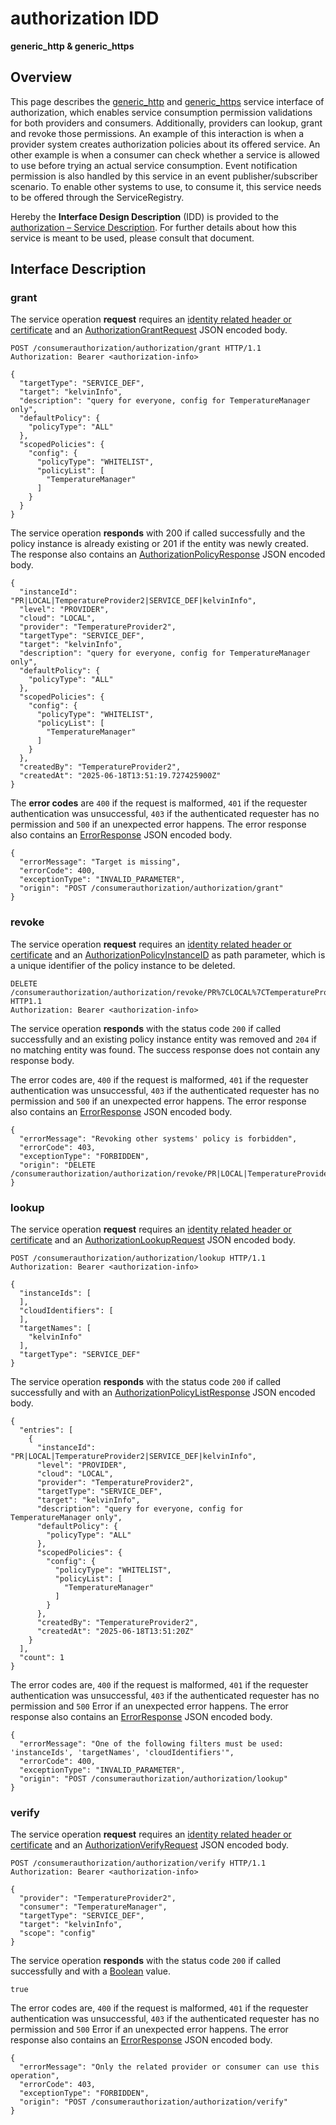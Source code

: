 # authorization IDD
**generic_http & generic_https**

## Overview

This page describes the [generic_http](../communication-profiles/generic-http-template.md) and [generic_https](../communication-profiles/generic-https-template.md) service interface of authorization, which enables service consumption permission validations
for both providers and consumers. Additionally, providers can lookup, grant and revoke those permissions. An example of this interaction is when a provider system creates authorization policies about its offered service. An
other example is when a consumer can check whether a service is allowed to use before trying an actual service consumption. Event notification permission is also handled by this service in an event publisher/subscriber
scenario. To enable other systems to use, to consume it, this service needs to be offered through the ServiceRegistry. 

Hereby the **Interface Design Description** (IDD) is provided to the [authorization – Service Description](../../assets/sd/5_0_0/authorization_sd.pdf). For further details about how this service is meant to be used, please consult that document.

## Interface Description

### grant

The service operation **request** requires an [identity related header or certificate](../authentication_policy.md/#http) and an [AuthorizationGrantRequest](../data-models/authorization-grant-request.md)
JSON encoded body.

```
POST /consumerauthorization/authorization/grant HTTP/1.1
Authorization: Bearer <authorization-info>

{
  "targetType": "SERVICE_DEF",
  "target": "kelvinInfo",
  "description": "query for everyone, config for TemperatureManager only",
  "defaultPolicy": {
    "policyType": "ALL"
  },
  "scopedPolicies": {
    "config": {
      "policyType": "WHITELIST",
      "policyList": [
        "TemperatureManager"
      ]
    }
  }
}
```

The service operation **responds** with 200 if called successfully and the policy instance is already existing or 201 if the entity was newly created. The response also contains an
[AuthorizationPolicyResponse](../data-models/authorization-policy-response.md) JSON encoded body.

```
{
  "instanceId": "PR|LOCAL|TemperatureProvider2|SERVICE_DEF|kelvinInfo",
  "level": "PROVIDER",
  "cloud": "LOCAL",
  "provider": "TemperatureProvider2",
  "targetType": "SERVICE_DEF",
  "target": "kelvinInfo",
  "description": "query for everyone, config for TemperatureManager only",
  "defaultPolicy": {
    "policyType": "ALL"
  },
  "scopedPolicies": {
    "config": {
      "policyType": "WHITELIST",
      "policyList": [
        "TemperatureManager"
      ]
    }
  },
  "createdBy": "TemperatureProvider2",
  "createdAt": "2025-06-18T13:51:19.727425900Z"
}
```

The **error codes** are `400` if the request is malformed, `401` if the requester authentication was unsuccessful,
`403` if the authenticated requester has no permission and
`500` if an unexpected error happens. The error response also contains an
[ErrorResponse](../data-models/error-response.md) JSON encoded body.

```
{
  "errorMessage": "Target is missing",
  "errorCode": 400,
  "exceptionType": "INVALID_PARAMETER",
  "origin": "POST /consumerauthorization/authorization/grant"
}
```

### revoke

The service operation **request**  requires an [identity related header or certificate](../authentication_policy.md/#http) and an [AuthorizationPolicyInstanceID](../primitives.md#authorizationpolicyinstanceid) as path parameter, which is a unique identifier of the policy instance to be deleted.

```
DELETE /consumerauthorization/authorization/revoke/PR%7CLOCAL%7CTemperatureProvider%7CSERVICE_DEF%7CcelsiusInfo HTTP1.1
Authorization: Bearer <authorization-info>
```

The service operation **responds** with the status code `200` if called successfully and an existing policy instance entity was removed and `204` if no matching entity was found. The success response does not contain any response body.

The error codes are, `400` if the request is malformed, `401` if the requester authentication was unsuccessful, `403` if the authenticated requester has no permission and `500` if an unexpected error happens. The error response also contains an [ErrorResponse](../data-models/error-response.md) JSON encoded body.

```
{
  "errorMessage": "Revoking other systems' policy is forbidden",
  "errorCode": 403,
  "exceptionType": "FORBIDDEN",
  "origin": "DELETE /consumerauthorization/authorization/revoke/PR|LOCAL|TemperatureProvider2|SERVICE_DEF|kelvinInfo"
}
```

### lookup

The service operation **request** requires an [identity related header or certificate](../authentication_policy.md/#http) and an [AuthorizationLookupRequest](../data-models/authorization-lookup-request.md) JSON encoded body.

```
POST /consumerauthorization/authorization/lookup HTTP/1.1
Authorization: Bearer <authorization-info>

{
  "instanceIds": [
  ],
  "cloudIdentifiers": [
  ],
  "targetNames": [
    "kelvinInfo"
  ],
  "targetType": "SERVICE_DEF"
}
```

The service operation **responds** with the status code `200` if called successfully and with an [AuthorizationPolicyListResponse](../data-models/authorization-policy-list-response.md) JSON encoded body.

```
{
  "entries": [
    {
      "instanceId": "PR|LOCAL|TemperatureProvider2|SERVICE_DEF|kelvinInfo",
      "level": "PROVIDER",
      "cloud": "LOCAL",
      "provider": "TemperatureProvider2",
      "targetType": "SERVICE_DEF",
      "target": "kelvinInfo",
      "description": "query for everyone, config for TemperatureManager only",
      "defaultPolicy": {
        "policyType": "ALL"
      },
      "scopedPolicies": {
        "config": {
          "policyType": "WHITELIST",
          "policyList": [
            "TemperatureManager"
          ]
        }
      },
      "createdBy": "TemperatureProvider2",
      "createdAt": "2025-06-18T13:51:20Z"
    }
  ],
  "count": 1
}
```

The error codes are, `400` if the request is malformed, `401` if the requester authentication was unsuccessful, `403` if the authenticated requester has no permission and `500` Error if an unexpected error happens. The error response also contains an [ErrorResponse](../data-models/error-response.md) JSON encoded body.

```
{
  "errorMessage": "One of the following filters must be used: 'instanceIds', 'targetNames', 'cloudIdentifiers'",
  "errorCode": 400,
  "exceptionType": "INVALID_PARAMETER",
  "origin": "POST /consumerauthorization/authorization/lookup"
}
```

### verify

The service operation **request** requires an [identity related header or certificate](../authentication_policy.md/#http) and an [AuthorizationVerifyRequest](../data-models/authorization-verify-request.md) JSON encoded body.

```
POST /consumerauthorization/authorization/verify HTTP/1.1
Authorization: Bearer <authorization-info>

{
  "provider": "TemperatureProvider2",
  "consumer": "TemperatureManager",
  "targetType": "SERVICE_DEF",
  "target": "kelvinInfo",
  "scope": "config"
}
```

The service operation **responds** with the status code `200` if called successfully and with a [Boolean](../primitives.md#boolean) value.

```
true
```

The error codes are, `400` if the request is malformed, `401` if the requester authentication was unsuccessful, `403` if the authenticated requester has no permission and `500` Error if an unexpected error happens. The error response also contains an [ErrorResponse](../data-models/error-response.md) JSON encoded body.

```
{
  "errorMessage": "Only the related provider or consumer can use this operation",
  "errorCode": 403,
  "exceptionType": "FORBIDDEN",
  "origin": "POST /consumerauthorization/authorization/verify"
}
```